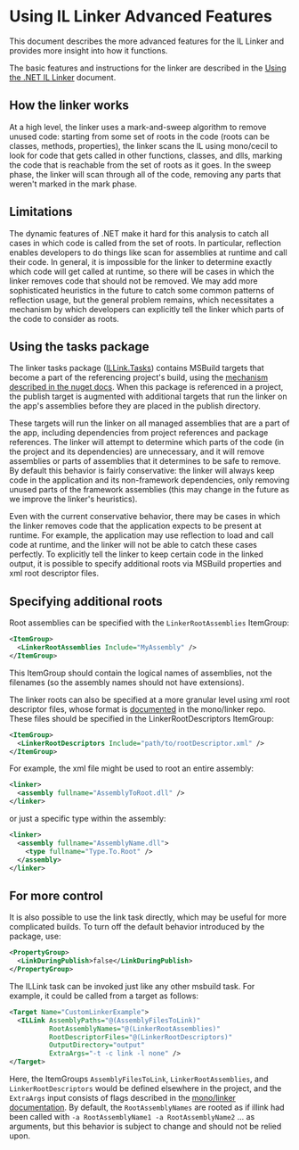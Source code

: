 # Using IL Linker Advanced Features

This document describes the more advanced features for the IL Linker and provides more insight into how it functions.

The basic features and instructions for the linker are described in the [Using the .NET IL Linker](linker-instructions.md) document.

## How the linker works

At a high level, the linker uses a mark-and-sweep algorithm to remove unused code: starting from some set of roots in the code (roots can be classes, methods, properties), the linker scans the IL using mono/cecil to look for code that gets called in other functions, classes, and dlls, marking the code that is reachable from the set of roots as it goes. In the sweep phase, the linker will scan through all of the code, removing any parts that weren't marked in the mark phase.

## Limitations

The dynamic features of .NET make it hard for this analysis to catch all cases in which code is called from the set of roots. In particular, reflection enables developers to do things like scan for assemblies at runtime and call their code. In general, it is impossible for the linker to determine exactly which code will get called at runtime, so there will be cases in which the linker removes code that should not be removed. We may add more sophisticated heuristics in the future to catch some common patterns of reflection usage, but the general problem remains, which necessitates a mechanism by which developers can explicitly tell the linker which parts of the code to consider as roots.

## Using the tasks package

The linker tasks package ([ILLink.Tasks](https://dotnet.myget.org/feed/dotnet-core/package/nuget/Illink.Tasks)) contains MSBuild targets that become a part of the referencing project's build, using the [mechanism described in the nuget docs](https://docs.microsoft.com/en-us/nuget/create-packages/creating-a-package#including-msbuild-props-and-targets-in-a-package). When this package is referenced in a project, the publish target is augmented with additional targets that run the linker on the app's assemblies before they are placed in the publish directory.

These targets will run the linker on all managed assemblies that are a part of the app, including dependencies from project references and package references. The linker will attempt to determine which parts of the code (in the project and its dependencies) are unnecessary, and it will remove assemblies or parts of assemblies that it determines to be safe to remove. By default this behavior is fairly conservative: the linker will always keep code in the application and its non-framework dependencies, only removing unused parts of the framework assemblies (this may change in the future as we improve the linker's heuristics).

Even with the current conservative behavior, there may be cases in which the linker removes code that the application expects to be present at runtime. For example, the application may use reflection to load and call code at runtime, and the linker will not be able to catch these cases perfectly. To explicitly tell the linker to keep certain code in the linked output, it is possible to specify additional roots via MSBuild properties and xml root descriptor files.

## Specifying additional roots

Root assemblies can be specified with the `LinkerRootAssemblies` ItemGroup:

```xml
<ItemGroup>
  <LinkerRootAssemblies Include="MyAssembly" />
</ItemGroup>
```

This ItemGroup should contain the logical names of assemblies, not the filenames (so the assembly names should not have extensions).

The linker roots can also be specified at a more granular level using xml root descriptor files, whose format is [documented](https://github.com/mono/linker/tree/master/linker) in the mono/linker repo. These files should be specified in the LinkerRootDescriptors ItemGroup:

```xml
<ItemGroup>
  <LinkerRootDescriptors Include="path/to/rootDescriptor.xml" />
</ItemGroup>
```

For example, the xml file might be used to root an entire assembly:

```xml
<linker>
  <assembly fullname="AssemblyToRoot.dll" />
</linker>
```

or just a specific type within the assembly:

```xml
<linker>
  <assembly fullname="AssemblyName.dll">
    <type fullname="Type.To.Root" />
  </assembly>
</linker>
```

## For more control

It is also possible to use the link task directly, which may be useful for more complicated builds. To turn off the default behavior introduced by the package, use:

```xml
<PropertyGroup>
  <LinkDuringPublish>false</LinkDuringPublish>
</PropertyGroup>
```

The ILLink task can be invoked just like any other msbuild task. For example, it could be called from a target as follows:

```xml
<Target Name="CustomLinkerExample">
  <ILLink AssemblyPaths="@(AssemblyFilesToLink)"
          RootAssemblyNames="@(LinkerRootAssemblies)"
          RootDescriptorFiles="@(LinkerRootDescriptors)"
          OutputDirectory="output"
          ExtraArgs="-t -c link -l none" />
</Target>
```

Here, the ItemGroups `AssemblyFilesToLink`, `LinkerRootAssemblies`, and `LinkerRootDescriptors` would be defined elsewhere in the project, and the `ExtraArgs` input consists of flags described in the [mono/linker documentation](https://github.com/mono/linker/blob/master/linker/README). By default, the `RootAssemblyNames` are rooted as if illink had been called with `-a RootAssemblyName1 -a RootAssemblyName2` ... as arguments, but this behavior is subject to change and should not be relied upon.

